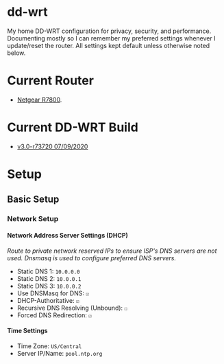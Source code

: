 # dd-wrt

My home DD-WRT configuration for privacy, security, and performance. Documenting mostly so I can remember my preferred settings whenever I update/reset the router. All settings kept default unless otherwise noted below.

# Current Router

- [Netgear R7800](https://www.netgear.com/home/products/networking/wifi-routers/R7800.aspx).

# Current DD-WRT Build

- [v3.0-r73720 07/09/2020](https://forum.dd-wrt.com/phpBB2/viewtopic.php?t=325724)

# Setup

## Basic Setup

### Network Setup

#### Network Address Server Settings (DHCP)

_Route to private network reserved IPs to ensure ISP's DNS servers are not used. Dnsmasq is used to configure preferred DNS servers._

- Static DNS 1: `10.0.0.0`
- Static DNS 2: `10.0.0.1`
- Static DNS 3: `10.0.0.2`
- Use DNSMasq for DNS: `☑`
- DHCP-Authoritative: `☑`
- Recursive DNS Resolving (Unbound): `☐`
- Forced DNS Redirection: `☑`

#### Time Settings

- Time Zone: `US/Central`
- Server IP/Name: `pool.ntp.org`
